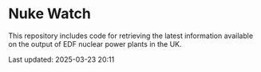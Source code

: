 # Nuke Watch

This repository includes code for retrieving the latest information available on the output of EDF nuclear power plants in the UK.

Last updated: 2025-03-23 20:11